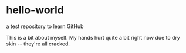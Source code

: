 # hello-world
a test repository to learn GitHub

This is a bit about myself. My hands hurt quite a bit right now due to dry skin -- they're all cracked. 
